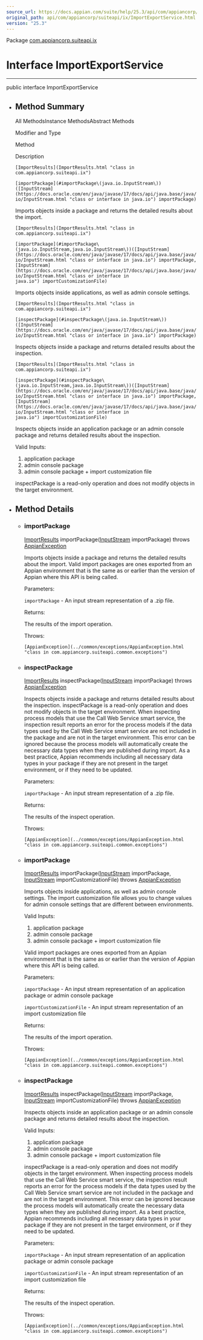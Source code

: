 ```yaml
---
source_url: https://docs.appian.com/suite/help/25.3/api/com/appiancorp/suiteapi/ix/ImportExportService.html
original_path: api/com/appiancorp/suiteapi/ix/ImportExportService.html
version: "25.3"
---
```


Package [com.appiancorp.suiteapi.ix](package-summary.html)

# Interface ImportExportService

* * *

public interface ImportExportService

-   ## Method Summary

    All MethodsInstance MethodsAbstract Methods

    Modifier and Type

    Method

    Description

    `[ImportResults](ImportResults.html "class in com.appiancorp.suiteapi.ix")`

    `[importPackage](#importPackage\(java.io.InputStream\))([InputStream](https://docs.oracle.com/en/java/javase/17/docs/api/java.base/java/io/InputStream.html "class or interface in java.io") importPackage)`

    Imports objects inside a package and returns the detailed results about the import.

    `[ImportResults](ImportResults.html "class in com.appiancorp.suiteapi.ix")`

    `[importPackage](#importPackage\(java.io.InputStream,java.io.InputStream\))([InputStream](https://docs.oracle.com/en/java/javase/17/docs/api/java.base/java/io/InputStream.html "class or interface in java.io") importPackage, [InputStream](https://docs.oracle.com/en/java/javase/17/docs/api/java.base/java/io/InputStream.html "class or interface in java.io") importCustomizationFile)`

    Imports objects inside applications, as well as admin console settings.

    `[ImportResults](ImportResults.html "class in com.appiancorp.suiteapi.ix")`

    `[inspectPackage](#inspectPackage\(java.io.InputStream\))([InputStream](https://docs.oracle.com/en/java/javase/17/docs/api/java.base/java/io/InputStream.html "class or interface in java.io") importPackage)`

    Inspects objects inside a package and returns detailed results about the inspection.

    `[ImportResults](ImportResults.html "class in com.appiancorp.suiteapi.ix")`

    `[inspectPackage](#inspectPackage\(java.io.InputStream,java.io.InputStream\))([InputStream](https://docs.oracle.com/en/java/javase/17/docs/api/java.base/java/io/InputStream.html "class or interface in java.io") importPackage, [InputStream](https://docs.oracle.com/en/java/javase/17/docs/api/java.base/java/io/InputStream.html "class or interface in java.io") importCustomizationFile)`

    Inspects objects inside an application package or an admin console package and returns detailed results about the inspection.

    Valid Inputs:
    1) application package
    2) admin console package
    3) admin console package + import customization file

    inspectPackage is a read-only operation and does not modify objects in the target environment.

-   ## Method Details

    -   ### importPackage

        [ImportResults](ImportResults.html "class in com.appiancorp.suiteapi.ix") importPackage([InputStream](https://docs.oracle.com/en/java/javase/17/docs/api/java.base/java/io/InputStream.html "class or interface in java.io") importPackage) throws [AppianException](../common/exceptions/AppianException.html "class in com.appiancorp.suiteapi.common.exceptions")

        Imports objects inside a package and returns the detailed results about the import. Valid import packages are ones exported from an Appian environment that is the same as or earlier than the version of Appian where this API is being called.

        Parameters:

        `importPackage` - An input stream representation of a .zip file.

        Returns:

        The results of the import operation.

        Throws:

        `[AppianException](../common/exceptions/AppianException.html "class in com.appiancorp.suiteapi.common.exceptions")`

    -   ### inspectPackage

        [ImportResults](ImportResults.html "class in com.appiancorp.suiteapi.ix") inspectPackage([InputStream](https://docs.oracle.com/en/java/javase/17/docs/api/java.base/java/io/InputStream.html "class or interface in java.io") importPackage) throws [AppianException](../common/exceptions/AppianException.html "class in com.appiancorp.suiteapi.common.exceptions")

        Inspects objects inside a package and returns detailed results about the inspection. inspectPackage is a read-only operation and does not modify objects in the target environment. When inspecting process models that use the Call Web Service smart service, the inspection result reports an error for the process models if the data types used by the Call Web Service smart service are not included in the package and are not in the target environment. This error can be ignored because the process models will automatically create the necessary data types when they are published during import. As a best practice, Appian recommends including all necessary data types in your package if they are not present in the target environment, or if they need to be updated.

        Parameters:

        `importPackage` - An input stream representation of a .zip file.

        Returns:

        The results of the inspect operation.

        Throws:

        `[AppianException](../common/exceptions/AppianException.html "class in com.appiancorp.suiteapi.common.exceptions")`

    -   ### importPackage

        [ImportResults](ImportResults.html "class in com.appiancorp.suiteapi.ix") importPackage([InputStream](https://docs.oracle.com/en/java/javase/17/docs/api/java.base/java/io/InputStream.html "class or interface in java.io") importPackage, [InputStream](https://docs.oracle.com/en/java/javase/17/docs/api/java.base/java/io/InputStream.html "class or interface in java.io") importCustomizationFile) throws [AppianException](../common/exceptions/AppianException.html "class in com.appiancorp.suiteapi.common.exceptions")

        Imports objects inside applications, as well as admin console settings. The import customization file allows you to change values for admin console settings that are different between environments.

        Valid Inputs:
        1) application package
        2) admin console package
        3) admin console package + import customization file

        Valid import packages are ones exported from an Appian environment that is the same as or earlier than the version of Appian where this API is being called.

        Parameters:

        `importPackage` - An input stream representation of an application package or admin console package

        `importCustomizationFile` - An input stream representation of an import customization file

        Returns:

        The results of the import operation.

        Throws:

        `[AppianException](../common/exceptions/AppianException.html "class in com.appiancorp.suiteapi.common.exceptions")`

    -   ### inspectPackage

        [ImportResults](ImportResults.html "class in com.appiancorp.suiteapi.ix") inspectPackage([InputStream](https://docs.oracle.com/en/java/javase/17/docs/api/java.base/java/io/InputStream.html "class or interface in java.io") importPackage, [InputStream](https://docs.oracle.com/en/java/javase/17/docs/api/java.base/java/io/InputStream.html "class or interface in java.io") importCustomizationFile) throws [AppianException](../common/exceptions/AppianException.html "class in com.appiancorp.suiteapi.common.exceptions")

        Inspects objects inside an application package or an admin console package and returns detailed results about the inspection.

        Valid Inputs:
        1) application package
        2) admin console package
        3) admin console package + import customization file

        inspectPackage is a read-only operation and does not modify objects in the target environment. When inspecting process models that use the Call Web Service smart service, the inspection result reports an error for the process models if the data types used by the Call Web Service smart service are not included in the package and are not in the target environment. This error can be ignored because the process models will automatically create the necessary data types when they are published during import. As a best practice, Appian recommends including all necessary data types in your package if they are not present in the target environment, or if they need to be updated.

        Parameters:

        `importPackage` - An input stream representation of an application package or admin console package

        `importCustomizationFile` - An input stream representation of an import customization file

        Returns:

        The results of the inspect operation.

        Throws:

        `[AppianException](../common/exceptions/AppianException.html "class in com.appiancorp.suiteapi.common.exceptions")`
